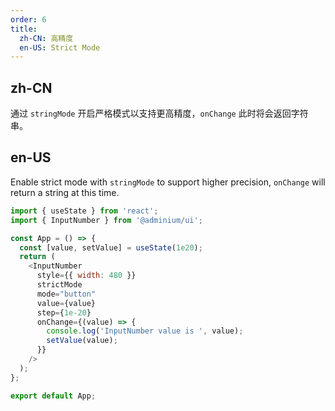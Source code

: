 ```yaml
---
order: 6
title:
  zh-CN: 高精度
  en-US: Strict Mode
---
```


## zh-CN

通过 `stringMode` 开启严格模式以支持更高精度，`onChange` 此时将会返回字符串。

## en-US

Enable strict mode with `stringMode` to support higher precision, `onChange` will return a string at this time.

```js
import { useState } from 'react';
import { InputNumber } from '@adminium/ui';

const App = () => {
  const [value, setValue] = useState(1e20);
  return (
    <InputNumber
      style={{ width: 480 }}
      strictMode
      mode="button"
      value={value}
      step={1e-20}
      onChange={(value) => {
        console.log('InputNumber value is ', value);
        setValue(value);
      }}
    />
  );
};

export default App;
```
